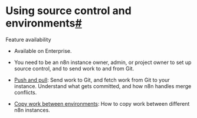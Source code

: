 [](https://github.com/n8n-io/n8n-docs/edit/main/docs/source-control-environments/using/index.md "Edit this page")

# Using source control and environments[#](#using-source-control-and-environments "Permanent link")

Feature availability

*   Available on Enterprise.
*   You need to be an n8n instance owner, admin, or project owner to set up source control, and to send work to and from Git.

*   [Push and pull](push-pull/): Send work to Git, and fetch work from Git to your instance. Understand what gets committed, and how n8n handles merge conflicts.
*   [Copy work between environments](copy-work/): How to copy work between different n8n instances.